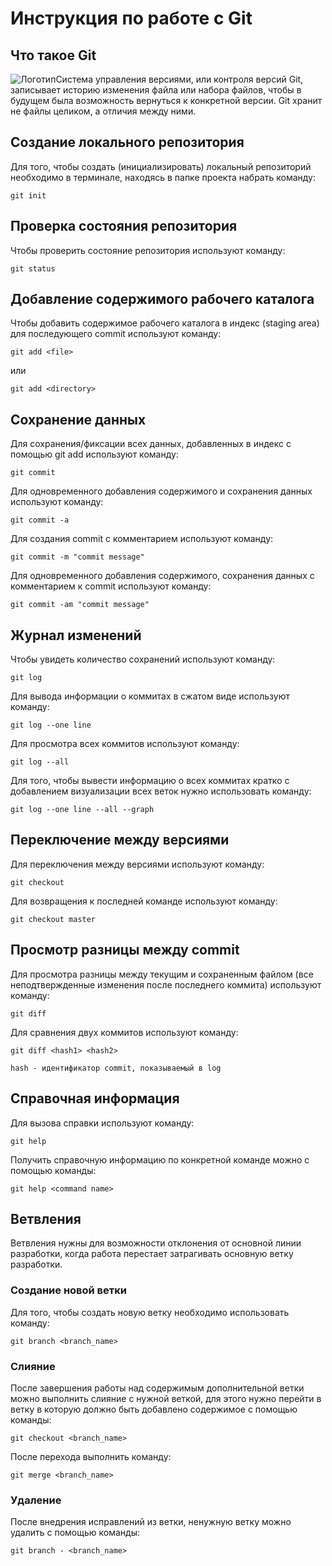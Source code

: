 # **Инструкция по работе с Git**

## Что такое Git

![Логотип](images/git.jpg)Система управления версиями, или контроля версий Git, записывает историю изменения файла или набора файлов, чтобы в будущем была возможность вернуться к конкретной версии. Git хранит не файлы целиком, а отличия между ними.
 
## Создание локального репозитория

Для того, чтобы создать (инициализировать) локальный репозиторий необходимо в терминале, находясь в папке проекта набрать команду:

    git init

## Проверка состояния репозитория

Чтобы проверить состояние репозитория используют команду:

    git status

## Добавление содержимого рабочего каталога

Чтобы добавить содержимое рабочего каталога в индекс (staging area) для последующего commit используют команду:

    git add <file>

или

    git add <directory>


## Сохранение данных

Для сохранения/фиксации всех данных, добавленных в индекс с помощью git add используют команду:

    git commit

Для одновременного добавления содержимого и сохранения данных используют команду:

    git commit -a

Для создания commit c комментарием используют команду:

    git commit -m "commit message"
    
Для одновременного добавления содержимого, сохранения данных с комментарием к commit используют команду:

    git commit -am "commit message"


## Журнал изменений

Чтобы увидеть количество сохранений используют команду:

    git log

Для вывода информации о коммитах в сжатом виде используют команду:

    git log --one line

Для просмотра всех коммитов используют команду:

    git log --all

Для того, чтобы вывести информацию о всех коммитах кратко с добавлением визуализации всех веток нужно использовать команду:

    git log --one line --all --graph

## Переключение между версиями

Для переключения между версиями используют команду:

    git checkout

Для возвращения к последней команде используют команду:

    git checkout master

## Просмотр разницы между commit

Для просмотра разницы между текущим и сохраненным файлом (все неподтвержденные изменения после последнего коммита) используют команду:

    git diff

Для сравнения двух коммитов используют команду:

    git diff <hash1> <hash2>

    hash - идентификатор commit, показываемый в log

## Справочная информация

Для вызова справки используют команду:

    git help

Получить справочную информацию по конкретной команде можно с помощью команды:

    git help <command name>

## Ветвления

Ветвления нужны для возможности отклонения от основной линии разработки, когда работа перестает затрагивать основную ветку разработки.

### Создание новой ветки

Для того, чтобы создать новую ветку необходимо использовать команду:

    git branch <branch_name>
  

### Слияние 

После завершения работы над содержимым дополнительной ветки можно выполнить слияние с нужной веткой, для этого нужно перейти в ветку в которую должно быть добавлено содержимое с помощью команды:

    git checkout <branch_name>

После перехода выполнить команду:

    git merge <branch_name>

### Удаление 

После внедрения исправлений из ветки, ненужную ветку можно удалить с помощью команды:

    git branch - <branch_name>

